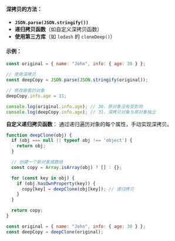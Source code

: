 #### 深拷贝的方法：
- **`JSON.parse(JSON.stringify())`**
- **递归拷贝函数**（如自定义深拷贝函数）
- **使用第三方库**（如 `lodash` 的 `cloneDeep()`）

#### 示例：
```javascript
const original = { name: "John", info: { age: 30 } };

// 使用深拷贝
const deepCopy = JSON.parse(JSON.stringify(original));

// 修改嵌套的对象
deepCopy.info.age = 31;

console.log(original.info.age); // 30，原对象没有受影响
console.log(deepCopy.info.age); // 31，深拷贝对象与原对象独立
```


**自定义递归拷贝函数**：
   通过递归遍历对象的每个属性，手动实现深拷贝。
   ```javascript
   function deepClone(obj) {
     if (obj === null || typeof obj !== 'object') {
       return obj;
     }

     // 创建一个新对象或数组
     const copy = Array.isArray(obj) ? [] : {};

     for (const key in obj) {
       if (obj.hasOwnProperty(key)) {
         copy[key] = deepClone(obj[key]); // 递归拷贝
       }
     }

     return copy;
   }

   const original = { name: "John", info: { age: 30 } };
   const deepCopy = deepClone(original);
   ```
